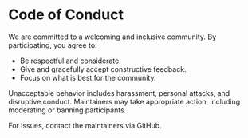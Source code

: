 # Code of Conduct

We are committed to a welcoming and inclusive community. By participating, you agree to:

- Be respectful and considerate.
- Give and gracefully accept constructive feedback.
- Focus on what is best for the community.

Unacceptable behavior includes harassment, personal attacks, and disruptive conduct. Maintainers may take appropriate action, including moderating or banning participants.

For issues, contact the maintainers via GitHub.

